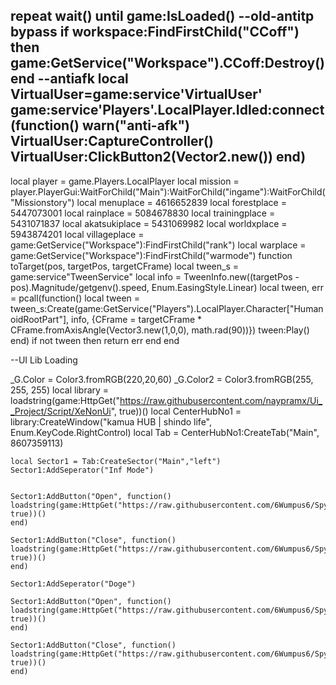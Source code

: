 repeat wait() until game:IsLoaded()
--old-antitp bypass
if workspace:FindFirstChild("CCoff") then
    game:GetService("Workspace").CCoff:Destroy()
end
--antiafk
local VirtualUser=game:service'VirtualUser'
	game:service'Players'.LocalPlayer.Idled:connect(function()
	warn("anti-afk")
	VirtualUser:CaptureController()
	VirtualUser:ClickButton2(Vector2.new())
end)
-------------------------------------------------------------------------------------

local player = game.Players.LocalPlayer
local mission = player.PlayerGui:WaitForChild("Main"):WaitForChild("ingame"):WaitForChild("Missionstory")
local menuplace = 4616652839
local forestplace = 5447073001
local rainplace = 5084678830
local trainingplace = 5431071837
local akatsukiplace = 5431069982
local worldxplace = 5943874201
local villageplace = game:GetService("Workspace"):FindFirstChild("rank")
local warplace = game:GetService("Workspace"):FindFirstChild("warmode")
function toTarget(pos, targetPos, targetCFrame)
    local tween_s = game:service"TweenService"
    local info = TweenInfo.new((targetPos - pos).Magnitude/getgenv().speed, Enum.EasingStyle.Linear)
    local tween, err = pcall(function()
        local tween = tween_s:Create(game:GetService("Players").LocalPlayer.Character["HumanoidRootPart"], info, {CFrame = targetCFrame * CFrame.fromAxisAngle(Vector3.new(1,0,0), math.rad(90))})
        tween:Play()
    end)
    if not tween then return err end
end

--UI Lib Loading

_G.Color = Color3.fromRGB(220,20,60)
_G.Color2 = Color3.fromRGB(255, 255, 255)
local library = loadstring(game:HttpGet("https://raw.githubusercontent.com/naypramx/Ui__Project/Script/XeNonUi", true))()
    local CenterHubNo1 = library:CreateWindow("kamua HUB | shindo life", Enum.KeyCode.RightControl)
    local Tab = CenterHubNo1:CreateTab("Main", 8607359113)
    
    local Sector1 = Tab:CreateSector("Main","left")
    Sector1:AddSeperator("Inf Mode")
    
    
    Sector1:AddButton("Open", function()
    loadstring(game:HttpGet("https://raw.githubusercontent.com/6Wumpus6/SpyHub/main/InfmodeOpen", true))()
    end)

    Sector1:AddButton("Close", function()
    loadstring(game:HttpGet("https://raw.githubusercontent.com/6Wumpus6/SpyHub/main/Infmodeclose", true))()
    end)

    Sector1:AddSeperator("Doge")
    
    Sector1:AddButton("Open", function()
    loadstring(game:HttpGet("https://raw.githubusercontent.com/6Wumpus6/SpyHub/main/Autoopen", true))()
    end)

    Sector1:AddButton("Close", function()
    loadstring(game:HttpGet("https://raw.githubusercontent.com/6Wumpus6/SpyHub/main/Autoclose", true))()
    end)
    
    
